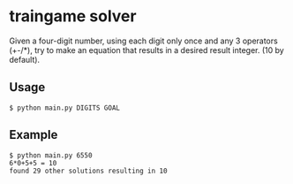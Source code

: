 # traingame solver

Given a four-digit number, using each digit only once and any 3 operators (+-/*), try to make an equation that results in a desired result integer. (10 by default).

## Usage
```
$ python main.py DIGITS GOAL
```

## Example

```
$ python main.py 6550
6*0+5+5 = 10
found 29 other solutions resulting in 10
```

